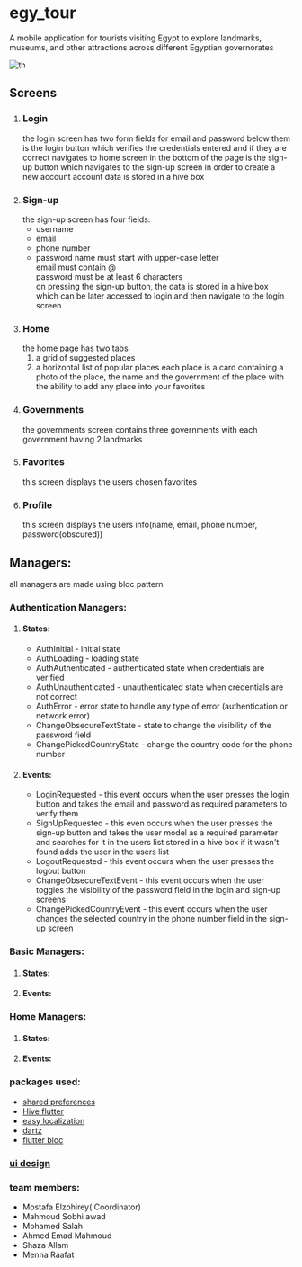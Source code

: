 # egy_tour

A mobile application for tourists visiting Egypt to explore landmarks, museums, and other attractions across different Egyptian governorates

![th](https://github.com/user-attachments/assets/7de6e0b7-42ab-4d28-b1b8-c69c9bb36702)

## Screens

1. ### Login
    the login screen has two form fields for email and password
    below them is the login button which verifies the credentials entered and if they are correct navigates to home screen
    in the bottom of the page is the sign-up button which navigates to the sign-up screen in order to create a new account
    account data is stored in a hive box
2. ### Sign-up
    the sign-up screen has four fields:
   * username
   * email
   * phone number
   * password 
   name must start with upper-case letter\
   email must contain @\
   password must be at least 6 characters\
   on pressing the sign-up button, the data is stored in a hive box which can be later accessed to login and then navigate to the login screen
3. ### Home
    the home page has two tabs
     1. a grid of suggested places 
     2. a horizontal list of popular places
     each place is a card containing a photo of the place, the name and the government of the place with the ability to add any place into your favorites
4. ### Governments
    the governments screen contains three governments with each government having 2 landmarks
5. ### Favorites
    this screen displays the users chosen favorites
6. ### Profile
    this screen displays the users info(name, email, phone number, password(obscured))

## Managers: 
all managers are made using bloc pattern
### Authentication Managers:
1. #### States: 
   * AuthInitial - initial state
   * AuthLoading - loading state
   * AuthAuthenticated - authenticated state when credentials are verified
   * AuthUnauthenticated - unauthenticated state when credentials are not correct
   * AuthError - error state to handle any type of error (authentication or network error)
   * ChangeObsecureTextState - state to change the visibility of the password field
   * ChangePickedCountryState - change the country code for the phone number

2. #### Events: 
   * LoginRequested - this event occurs when the user presses the login button and takes the email and password as required parameters to verify them
   * SignUpRequested - this even occurs when the user presses the sign-up button and takes the user model as a required parameter and searches for it in the users list stored in a hive box if it wasn't found adds the user in the users list 
   * LogoutRequested - this event occurs when the user presses the logout button
   * ChangeObsecureTextEvent - this event occurs when the user toggles the visibility of the password field in the login and sign-up screens
   * ChangePickedCountryEvent - this event occurs when the user changes the selected country in the phone number field in the sign-up screen



### Basic Managers: 
1. #### States: 
2. #### Events: 

### Home Managers: 
1. #### States:
2. #### Events:



### packages used:
- [shared preferences](https://pub.dev/packages/shared_preferences)
- [Hive flutter](https://pub.dev/packages/hive_flutter)
- [easy localization](https://pub.dev/packages/easy_localization)
- [dartz](https://pub.dev/packages/dartz)
- [flutter bloc](https://pub.dev/packages/flutter_bloc)


### [ui design](https://www.figma.com/design/sBPzQg1RO0wmHxRJJHVtpZ/Egy-Tour?node-id=0-1&p=f&t=bnztC7PVr0QlNAls-0)





### team members:
- Mostafa Elzohirey( Coordinator)
- Mahmoud Sobhi awad
- Mohamed Salah
- Ahmed Emad Mahmoud
- Shaza Allam
- Menna Raafat

